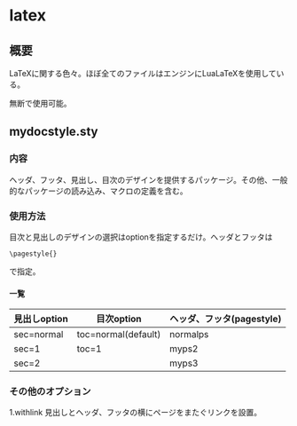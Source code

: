 # latex
## 概要
LaTeXに関する色々。ほぼ全てのファイルはエンジンにLuaLaTeXを使用している。

無断で使用可能。
## mydocstyle.sty
### 内容
ヘッダ、フッタ、見出し、目次のデザインを提供するパッケージ。その他、一般的なパッケージの読み込み、マクロの定義を含む。
### 使用方法
目次と見出しのデザインの選択はoptionを指定するだけ。ヘッダとフッタは
~~~
\pagestyle{}
~~~
で指定。
#### 一覧
|見出しoption|目次option|ヘッダ、フッタ(pagestyle)|
|---|---|---|
|sec=normal|toc=normal(default)|normalps|
|sec=1|toc=1|myps2|
|sec=2| |myps3|
### その他のオプション
1.withlink
  見出しとヘッダ、フッタの横にページをまたぐリンクを設置。
